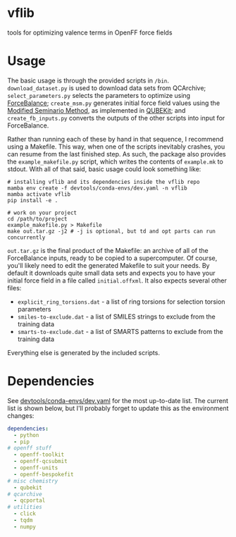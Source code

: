 # vflib
tools for optimizing valence terms in OpenFF force fields

# Usage
The basic usage is through the provided scripts in `/bin`. `download_dataset.py`
is used to download data sets from QCArchive; `select_parameters.py` selects the
parameters to optimize using
[ForceBalance](https://github.com/leeping/forcebalance); `create_msm.py`
generates initial force field values using the [Modified Seminario
Method](https://doi.org/10.1021/acs.jctc.7b00785), as implemented in
[QUBEKit](https://github.com/qubekit/QUBEKit); and `create_fb_inputs.py`
converts the outputs of the other scripts into input for ForceBalance.

Rather than running each of these by hand in that sequence, I recommend using a
Makefile. This way, when one of the scripts inevitably crashes, you can resume
from the last finished step. As such, the package also provides the
`example_makefile.py` script, which writes the contents of `example.mk` to
stdout. With all of that said, basic usage could look something like:

``` shell
# installing vflib and its dependencies inside the vflib repo
mamba env create -f devtools/conda-envs/dev.yaml -n vflib
mamba activate vflib
pip install -e .

# work on your project
cd /path/to/project
example_makefile.py > Makefile
make out.tar.gz -j2 # -j is optional, but td and opt parts can run concurrently
```

`out.tar.gz` is the final product of the Makefile: an archive of all of the
ForceBalance inputs, ready to be copied to a supercomputer. Of course, you'll
likely need to edit the generated Makefile to suit your needs. By default it
downloads quite small data sets and expects you to have your initial force field
in a file called `initial.offxml`. It also expects several other files:
- `explicit_ring_torsions.dat` - a list of ring torsions for selection torsion
  parameters
- `smiles-to-exclude.dat` - a list of SMILES strings to exclude from the
  training data
- `smarts-to-exclude.dat` - a list of SMARTS patterns to exclude from the
  training data

Everything else is generated by the included scripts.

# Dependencies
See [devtools/conda-envs/dev.yaml](devtools/conda-envs/dev.yaml) for the most
up-to-date list. The current list is shown below, but I'll probably forget to
update this as the environment changes:

``` yaml
dependencies:
  - python
  - pip
# openff stuff
  - openff-toolkit
  - openff-qcsubmit
  - openff-units
  - openff-bespokefit
# misc chemistry
  - qubekit
# qcarchive
  - qcportal
# utilities
  - click
  - tqdm
  - numpy
```
